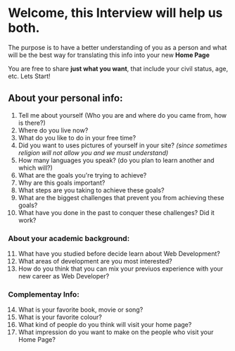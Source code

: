 # Welcome, this Interview will help us both.

The purpose is to have a better understanding of you as a person and what will be the best way for translating this info into your new __Home Page__  

You are free to share __just what you want__,  that include your civil status, age, etc. Lets Start!
## About your personal info:

1. Tell me about yourself (Who you are and where do you came from, how is there?)
2. Where do you live now?
3. What do you like to do in your free time?  
4. Did you want to uses pictures of yourself in your site? *(since sometimes religion will not allow you and we must understand)*
5. How many languages you speak? (do you plan to learn another and which will?)
6. What are the goals you're trying to achieve?
7. Why are this goals important?
8. What steps are you taking to achieve these goals?
9. What are the biggest challenges that prevent you from achieving these goals?
10. What have you done in the past to conquer these challenges? Did it work?

### About your academic background:

11. What have you studied before decide learn about Web Development?
12. What areas of development are you most interested?
13. How do you think that you can mix your previuos experience with your new career as Web Developer?

### Complementay Info:
14. What is your favorite book, movie or song?
15. What is your favorite colour?
16. What kind of people do you think will visit your home page?
17. What impression do you want to make on the people who visit your Home Page?

